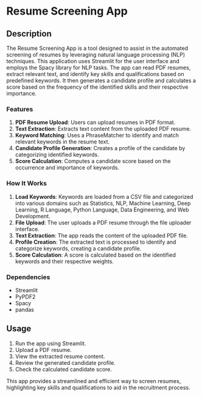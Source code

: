 # Resume Screening App

## Description

The Resume Screening App is a tool designed to assist in the automated screening of resumes by leveraging natural language processing (NLP) techniques. This application uses Streamlit for the user interface and employs the Spacy library for NLP tasks. The app can read PDF resumes, extract relevant text, and identify key skills and qualifications based on predefined keywords. It then generates a candidate profile and calculates a score based on the frequency of the identified skills and their respective importance.

### Features

1. **PDF Resume Upload**: Users can upload resumes in PDF format.
2. **Text Extraction**: Extracts text content from the uploaded PDF resume.
3. **Keyword Matching**: Uses a PhraseMatcher to identify and match relevant keywords in the resume text.
4. **Candidate Profile Generation**: Creates a profile of the candidate by categorizing identified keywords.
5. **Score Calculation**: Computes a candidate score based on the occurrence and importance of keywords.

### How It Works

1. **Load Keywords**: Keywords are loaded from a CSV file and categorized into various domains such as Statistics, NLP, Machine Learning, Deep Learning, R Language, Python Language, Data Engineering, and Web Development.
2. **File Upload**: The user uploads a PDF resume through the file uploader interface.
3. **Text Extraction**: The app reads the content of the uploaded PDF file.
4. **Profile Creation**: The extracted text is processed to identify and categorize keywords, creating a candidate profile.
5. **Score Calculation**: A score is calculated based on the identified keywords and their respective weights.

### Dependencies

- Streamlit
- PyPDF2
- Spacy
- pandas

## Usage

1. Run the app using Streamlit.
2. Upload a PDF resume.
3. View the extracted resume content.
4. Review the generated candidate profile.
5. Check the calculated candidate score.

This app provides a streamlined and efficient way to screen resumes, highlighting key skills and qualifications to aid in the recruitment process.
